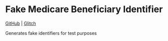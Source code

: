 # Fake Medicare Beneficiary Identifier

[GitHub](https://github.com/Siliconrob/fake-mbi) | [Glitch](https://glitch.com/edit/#!/fake-mbi)

Generates fake identifiers for test purposes